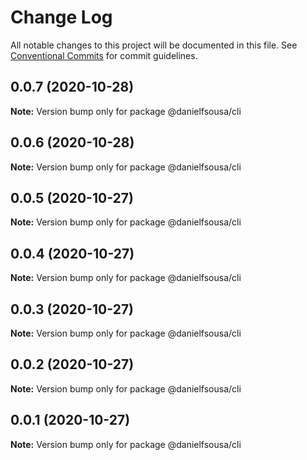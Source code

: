 # Change Log

All notable changes to this project will be documented in this file.
See [Conventional Commits](https://conventionalcommits.org) for commit guidelines.

## 0.0.7 (2020-10-28)

**Note:** Version bump only for package @danielfsousa/cli





## 0.0.6 (2020-10-28)

**Note:** Version bump only for package @danielfsousa/cli





## 0.0.5 (2020-10-27)

**Note:** Version bump only for package @danielfsousa/cli





## 0.0.4 (2020-10-27)

**Note:** Version bump only for package @danielfsousa/cli





## 0.0.3 (2020-10-27)

**Note:** Version bump only for package @danielfsousa/cli





## 0.0.2 (2020-10-27)

**Note:** Version bump only for package @danielfsousa/cli





## 0.0.1 (2020-10-27)

**Note:** Version bump only for package @danielfsousa/cli
